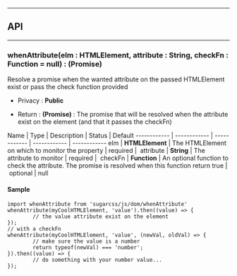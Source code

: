 


-----------------------------
## API
-----------------------------

### whenAttribute(elm : HTMLElement, attribute : String, checkFn : Function = null) : (Promise)
Resolve a promise when the wanted attribute on the passed HTMLElement exist or pass the check function provided

- Privacy : **Public**

- Return : **(Promise)** : The promise that will be resolved when the attribute exist on the element (and that it passes the checkFn)

Name | Type | Description | Status | Default
------------ | ------------ | ------------ | ------------ | ------------
elm | **HTMLElement** | The HTMLElement on which to monitor the property | required | 
attribute | **String** | The attribute to monitor | required | 
checkFn | **Function** | An optional function to check the attribute. The promise is resolved when this function return true | optional | null


#### Sample
```language-undefined
import whenAttribute from 'sugarcss/js/dom/whenAttribute'
whenAttribute(myCoolHTMLElement, 'value').then((value) => {
		// the value attribute exist on the element
});
// with a checkFn
whenAttribute(myCoolHTMLElement, 'value', (newVal, oldVal) => {
		// make sure the value is a number
		return typeof(newVal) === 'number';
}).then((value) => {
		// do something with your number value...
});

```


